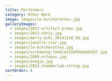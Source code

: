 ```yaml
---
title: Performers
category: Other Work
image: images/le-butcherettes.jpg
galleryImages:
  - images/2013-artifact-promo.jpg
  - images/2013-chris.jpg
  - images/merry-achi_20141218_58.jpg
  - images/janelle-star.jpg
  - images/le-butcherettes.jpg
  - images/screaming-females55050de6d4167.jpg
  - images/2009-octopus.jpg
  - images/onegin.jpg
  - images/2013-chamberlab-string.jpg
sortOrder: 4
---
```

